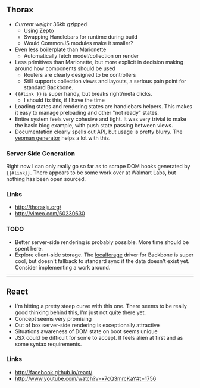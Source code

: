 ## Thorax

- *Current weight* 36kb gzipped
  - Using Zepto
  - Swapping Handlebars for runtime during build
  - Would CommonJS modules make it smaller?
- Even less boilerplate than Marionette
  - Automatically fetch model/collection on render
- Less primitives than Marionette, but more explicit in decision making around how components should be used
  - Routers are clearly designed to be controllers
  - Still supports collection views and layouts, a serious pain point for standard Backbone.
- `{{#link }}` is super handy, but breaks right/meta clicks.
  - I should fix this, if I have the time
- Loading states and rendering states are handlebars helpers. This makes it easy to manage preloading and other "not ready" states.
- Entire system feels very cohesive and tight. It was very trivial to make the basic blog example, with push state passing between views.
- Documentation clearly spells out API, but usage is pretty blurry. The [yeoman generator](https://github.com/walmartlabs/generator-thorax) helps a lot with this.

### Server Side Generation

Right now I can only really go so far as to scrape DOM hooks generated by `{{#link}}`. There appears to be some work over at Walmart Labs, but nothing has been open sourced.

### Links
- http://thoraxjs.org/
- http://vimeo.com/60230630

### TODO

- Better server-side rendering is probably possible. More time should be spent here.
- Explore client-side storage. The [localforage](https://github.com/mozilla/localForage) driver for Backbone is super cool, but doesn't fallback to standard sync if the data doesn't exist yet. Consider implementing a work around.

---

## React

- I'm hitting a pretty steep curve with this one. There seems to be really good thinking behind this, I'm just not quite there yet.
- Concept seems very promising
- Out of box server-side rendering is exceptionally attractive
- Situations awareness of DOM state on boot seems unique
- JSX could be difficult for some to accept. It feels alien at first and as some syntax requirements.

### Links
- http://facebook.github.io/react/
- http://www.youtube.com/watch?v=x7cQ3mrcKaY#t=1756
